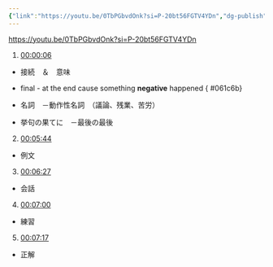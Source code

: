 ```yaml
---
{"link":"https://youtu.be/0TbPGbvdOnk?si=P-20bt56FGTV4YDn","dg-publish":true,"permalink":"/Japanese/文法/Japanese - N2 grammar - ～あげく/","dgPassFrontmatter":true}
---
```


https://youtu.be/0TbPGbvdOnk?si=P-20bt56FGTV4YDn

1. [00:00:06](https://www.youtube.com/watch?v=0TbPGbvdOnk&t=7#t=6.97) 
- 接続　＆　意味
- final - at the end cause something **negative** happened
{ #061c6b}

- 名詞　－動作性名詞　（議論、残業、苦労）
- 挙句の果てに　－最後の最後

2. [00:05:44](https://www.youtube.com/watch?v=0TbPGbvdOnk&t=345#t=05:44.96) 
- 例文

3. [00:06:27](https://www.youtube.com/watch?v=0TbPGbvdOnk&t=388#t=06:27.95) 
- 会話

4. [00:07:00](https://www.youtube.com/watch?v=0TbPGbvdOnk&t=420#t=07:00.12) 
- 練習

5. [00:07:17](https://www.youtube.com/watch?v=0TbPGbvdOnk&t=437#t=07:17.28) 
- 正解